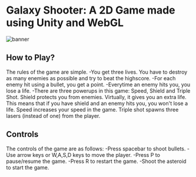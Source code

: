 # Galaxy Shooter: A 2D Game made using Unity and WebGL

![banner](https://raw.githubusercontent.com/lightlessdays/img/main/galaxyshooter2d/Your%20paragraph%20text.png)


## How to Play?

The rules of the game are simple.
-You get three lives. You have to destroy as many enemies as possible and try to beat the highscore.
-For each enemy hit using a bullet, you get a point.
-Everytime an enemy hits you, you lose a life.
-There are three powerups in this game: Speed, Shield and Triple Shot. Shield protects you from enemies. Virtually, it gives you an extra life. This means that if you have shield and an enemy hits you, you won't lose a life. Speed increases your speed in the game. Triple shot spawns three lasers (instead of one) from the player.

## Controls

The controls of the game are as follows:
-Press spacebar to shoot bullets.
-Use arrow keys or W,A,S,D keys to move the player.
-Press P to pause/resume the game.
-Press R to restart the game.
-Shoot the asteroid to start the game.
